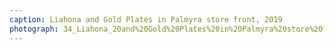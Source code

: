 ```yaml
---
caption: Liahona and Gold Plates in Palmyra store front, 2019
photograph: 34_Liahona_20and%20Gold%20Plates%20in%20Palmyra%20store%20front%2C%202019.jpg
---
```

